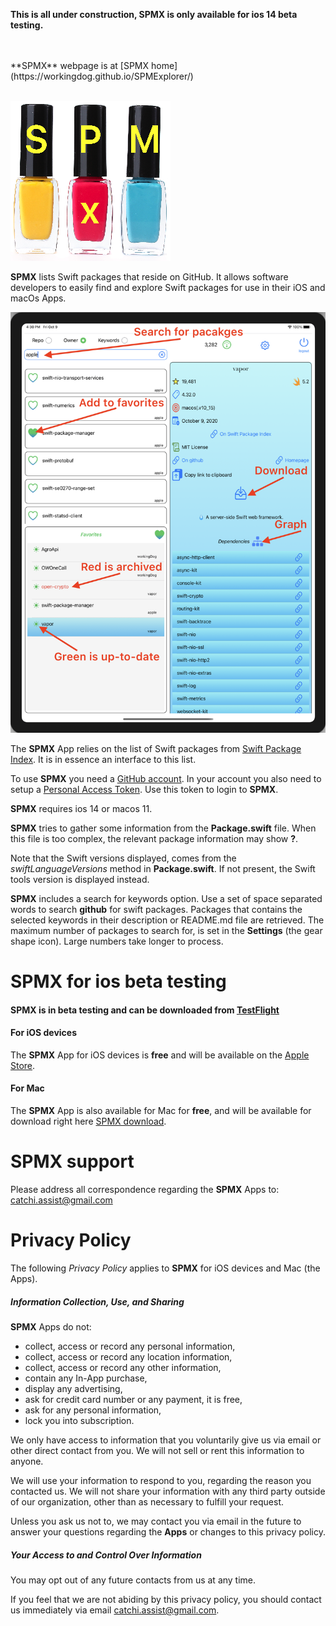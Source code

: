 
**This is all under construction, SPMX is only available for ios 14 beta testing.**

<br>
<br>
**SPMX** webpage is at [SPMX home](https://workingdog.github.io/SPMExplorer/)
<br>
<br>


![overview1](images/spmx2.png)

**SPMX** lists Swift packages that reside on GitHub. 
It allows software developers to easily find and explore Swift packages for use in their iOS and macOs Apps. 

![overview2](images/shot3.png)

The **SPMX** App relies on the list of Swift packages from 
[Swift Package Index](https://swiftpackageindex.com/). It is in essence an interface to this list.

To use **SPMX** you need a [GitHub account](https://github.com/). In your account you also need to setup a [Personal Access Token](https://docs.github.com/en/github/authenticating-to-github/creating-a-personal-access-token). Use this token to login to **SPMX**.

**SPMX** requires ios 14 or macos 11.

**SPMX** tries to gather some information from the **Package.swift** file. 
When this file is too complex, the relevant package information may show **?**.

Note that the Swift versions displayed, comes from the *swiftLanguageVersions* method in **Package.swift**. If not present, the Swift tools version is displayed instead.

**SPMX** includes a search for keywords option. Use a set of space separated words to search **github** for swift packages. Packages that contains the selected keywords in their description or README.md file are retrieved. The maximum number of packages to search for, is set in the **Settings** (the gear shape icon). Large numbers take longer to process.




# SPMX for ios beta testing

#### **SPMX** is in beta testing and can be downloaded from [TestFlight](https://testflight.apple.com/join/lvibokjM)


#### For iOS devices 

The **SPMX** App for iOS devices is **free** and will be available on the [Apple Store](https://workingdog.github.io/SPMExplorer/).

#### For Mac

The **SPMX** App is also available for Mac for **free**, and will be available for download right here [SPMX download](https://workingdog.github.io/SPMExplorer/).

# SPMX support

Please address all correspondence regarding the **SPMX** Apps to: <catchi.assist@gmail.com>

# Privacy Policy
 
The following *Privacy Policy* applies to **SPMX** for iOS devices and Mac (the Apps).
 
##### Information Collection, Use, and Sharing
 
**SPMX** Apps do not:
 
 * collect, access or record any personal information,
 * collect, access or record any location information,
 * collect, access or record any other information,
 * contain any In-App purchase,
 * display any advertising,
 * ask for credit card number or any payment, it is free, 
 * ask for any personal information,
 * lock you into subscription.
   
 We only have access to information that you voluntarily give us via email 
 or other direct contact from you. We will not sell or rent this information to anyone.
 
 We will use your information to respond to you, regarding the reason you contacted us. 
 We will not share your information with any third party outside of our organization, 
 other than as necessary to fulfill your request.
 
 Unless you ask us not to, we may contact you via email in the future to answer your 
 questions regarding the **Apps** 
 or changes to this privacy policy.
 
##### Your Access to and Control Over Information 
 
You may opt out of any future contacts from us at any time. 
 
If you feel that we are not abiding by this privacy policy, you should contact us 
immediately via email <catchi.assist@gmail.com>.
 
